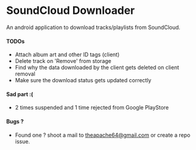 # SoundCloud Downloader
An android application to download tracks/playlists from SoundCloud.

#### TODOs

- Attach album art and other ID tags (client)
- Delete track on 'Remove' from storage
- Find why the data downloaded by the client gets deleted on client removal
- Make sure the download status gets updated correctly


#### Sad part :(

- 2 times suspended and 1 time rejected from Google PlayStore

#### Bugs ?

- Found one ? shoot a mail to theapache64@gmail.com or create a repo issue.



